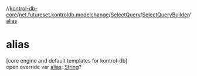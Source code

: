 //[kontrol-db-core](../../../../index.md)/[net.futureset.kontroldb.modelchange](../../index.md)/[SelectQuery](../index.md)/[SelectQueryBuilder](index.md)/[alias](alias.md)

# alias

[core engine and default templates for kontrol-db]\
open override var [alias](alias.md): [String](https://kotlinlang.org/api/latest/jvm/stdlib/kotlin/-string/index.html)?
